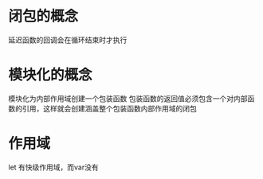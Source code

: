 # 闭包的概念
延迟函数的回调会在循环结束时才执行

# 模块化的概念
模块化为内部作用域创建一个包装函数
包装函数的返回值必须包含一个对内部函数的引用，这样就会创建涵盖整个包装函数内部作用域的闭包
# 作用域
let 有快级作用域，而var没有